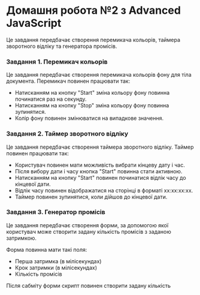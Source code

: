 # Домашня робота №2 з Advanced JavaScript

Це завдання передбачає створення перемикача кольорів, таймера зворотного відліку
та генератора промісів.

### Завдання 1. Перемикач кольорів

Це завдання передбачає створення перемикача кольорів фону для тіла документа.
Перемикач повинен працювати так:

- Натисканням на кнопку "Start" зміна кольору фону повинна починатися раз на
  секунду.
- Натисканням на кнопку "Stop" зміна кольору фону повинна зупинятися.
- Колір фону повинен змінюватися на випадкове значення.

### Завдання 2. Таймер зворотного відліку

Це завдання передбачає створення таймера зворотного відліку. Таймер повинен
працювати так:

- Користувач повинен мати можливість вибрати кінцеву дату і час.
- Після вибору дати і часу кнопка "Start" повинна стати активною.
- Натисканням на кнопку "Start" повинен починатися відлік часу до кінцевої дати.
- Відлік часу повинен відображатися на сторінці в форматі xx:xx:xx:xx.
- Таймер повинен зупинятися, коли дійшов до кінцевої дати.

### Завдання 3. Генератор промісів

Це завдання передбачає створення форми, за допомогою якої користувач може
створити задану кількість промісів з заданою затримкою.

Форма повинна мати такі поля:

- Перша затримка (в мілісекундах)
- Крок затримки (в мілісекундах)
- Кількість промісів

Після сабміту форми скрипт повинен створити задану кількість
